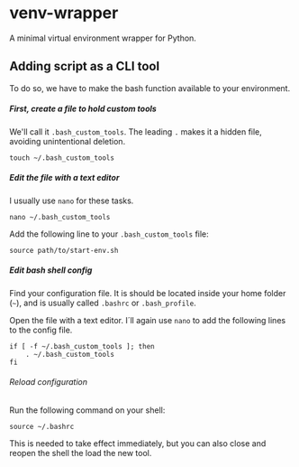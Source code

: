# venv-wrapper
A minimal virtual environment wrapper for Python.

## Adding script as a CLI tool

To do so, we have to make the bash function available to your environment.

##### First, create a file to hold custom tools 
We'll call it `.bash_custom_tools`. The leading `.` makes it a hidden file, avoiding unintentional deletion.

```
touch ~/.bash_custom_tools
```

##### Edit the file with a text editor
I usually use `nano` for these tasks.

```
nano ~/.bash_custom_tools
```

Add the following line to your `.bash_custom_tools` file:

```
source path/to/start-env.sh
```

##### Edit bash shell config
Find your configuration file. It is should be located inside your home folder (`~`), and is usually called `.bashrc` or `.bash_profile`.

Open the file with a text editor. I´ll again use `nano` to add the following lines to the config file.

```
if [ -f ~/.bash_custom_tools ]; then
    . ~/.bash_custom_tools
fi
```

###### Reload configuration
Run the following command on your shell:

```
source ~/.bashrc
```

This is needed to take effect immediately, but you can also close and reopen the shell the load the new tool.
